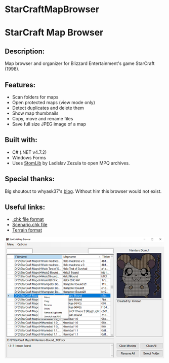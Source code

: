 # StarCraftMapBrowser
StarCraft Map Browser
=====================
Description:<br />
-------------
Map browser and organizer for Blizzard Entertainment's game StarCraft (1998).

Features:<br />
-------------
- Scan folders for maps
- Open protected maps (view mode only)
- Detect duplicates and delete them
- Show map thumbnails
- Copy, move and rename files
- Save full size JPEG image of a map

Built with:<br />
-----------
- C# (.NET v4.7.2)
- Windows Forms
- Uses [StomLib](https://github.com/ladislav-zezula/StormLib) by Ladislav Zezula to open MPQ archives.

Special thanks:<br />
-----------------
Big shoutout to whyask37's [blog](https://m.blog.naver.com/whyask37/140196947931). Without him this browser would not exist.<br />

Useful links:<br />
------------
- [.chk file format](https://web.archive.org/web/20080322111853/http://www.campaigncreations.org/starcraft/stardraft/chkformat.shtml)
- [Scenario.chk file](http://www.staredit.net/wiki/index.php/Scenario.chk)
- [Terrain format](https://staredit-network.fandom.com/wiki/Terrain_Format)
  
![](StarCraftMapBrowser.png)
